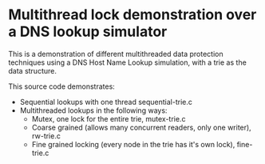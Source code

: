 # Multithread lock demonstration over a DNS lookup simulator
This is a demonstration of different multithreaded data protection techniques using a DNS Host Name Lookup simulation, with a trie as the data structure.

This source code demonstrates:
  - Sequential lookups with one thread sequential-trie.c
  - Multithreaded lookups in the following ways:
    - Mutex, one lock for the entire trie, mutex-trie.c
    - Coarse grained (allows many concurrent readers, only one writer), rw-trie.c
    - Fine grained locking (every node in the trie has it's own lock), fine-trie.c

